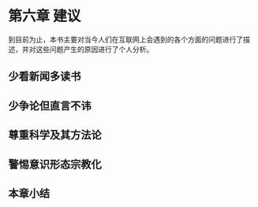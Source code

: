 # 第六章 建议

到目前为止，本书主要对当今人们在互联网上会遇到的各个方面的问题进行了描述，并对这些问题产生的原因进行了个人分析。

## 少看新闻多读书

## 少争论但直言不讳

## 尊重科学及其方法论

## 警惕意识形态宗教化

## 本章小结
